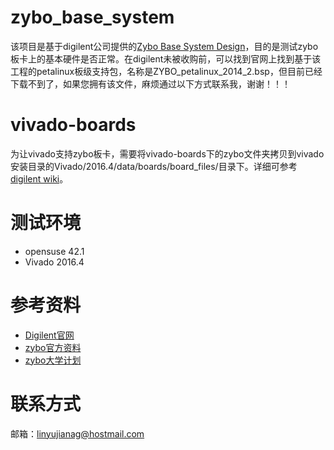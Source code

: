 # zybo_base_system该项目是基于digilent公司提供的[Zybo Base System Design](https://reference.digilentinc.com/_media/reference/programmable-logic/zybo/zybo_base_system.zip)，目的是测试zybo板卡上的基本硬件是否正常。在digilent未被收购前，可以找到官网上找到基于该工程的petalinux板级支持包，名称是ZYBO_petalinux_2014_2.bsp，但目前已经下载不到了，如果您拥有该文件，麻烦通过以下方式联系我，谢谢！！！# vivado-boards为让vivado支持zybo板卡，需要将vivado-boards下的zybo文件夹拷贝到vivado安装目录的Vivado/2016.4/data/boards/board_files/目录下。详细可参考[digilent wiki](https://reference.digilentinc.com/vivado:boardfiles)。# 测试环境* opensuse 42.1* Vivado 2016.4# 参考资料* [Digilent官网](http://www.digilent.com.cn/)* [zybo官方资料](https://reference.digilentinc.com/reference/programmable-logic/zybo/start)* [zybo大学计划](https://www.xilinx.com/support/university/boards-portfolio/xup-boards/DigilentZYBO.html)# 联系方式邮箱：linyujianag@hostmail.com